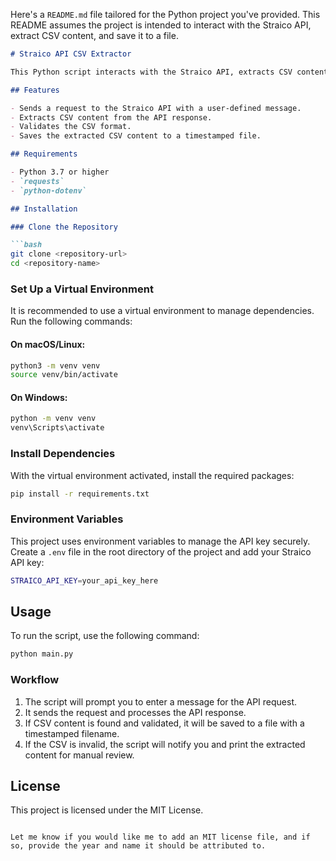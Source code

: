 Here's a `README.md` file tailored for the Python project you've provided. This README assumes the project is intended to interact with the Straico API, extract CSV content, and save it to a file.

```markdown
# Straico API CSV Extractor

This Python script interacts with the Straico API, extracts CSV content from the API response, and saves it to a file. It is designed to handle the communication with the API, parse the response, validate the CSV format, and save the data locally.

## Features

- Sends a request to the Straico API with a user-defined message.
- Extracts CSV content from the API response.
- Validates the CSV format.
- Saves the extracted CSV content to a timestamped file.

## Requirements

- Python 3.7 or higher
- `requests`
- `python-dotenv`

## Installation

### Clone the Repository

```bash
git clone <repository-url>
cd <repository-name>
```

### Set Up a Virtual Environment

It is recommended to use a virtual environment to manage dependencies. Run the following commands:

#### On macOS/Linux:

```bash
python3 -m venv venv
source venv/bin/activate
```

#### On Windows:

```bash
python -m venv venv
venv\Scripts\activate
```

### Install Dependencies

With the virtual environment activated, install the required packages:

```bash
pip install -r requirements.txt
```

### Environment Variables

This project uses environment variables to manage the API key securely. Create a `.env` file in the root directory of the project and add your Straico API key:

```bash
STRAICO_API_KEY=your_api_key_here
```

## Usage

To run the script, use the following command:

```bash
python main.py
```

### Workflow

1. The script will prompt you to enter a message for the API request.
2. It sends the request and processes the API response.
3. If CSV content is found and validated, it will be saved to a file with a timestamped filename.
4. If the CSV is invalid, the script will notify you and print the extracted content for manual review.

## License

This project is licensed under the MIT License.
```

Let me know if you would like me to add an MIT license file, and if so, provide the year and name it should be attributed to.
